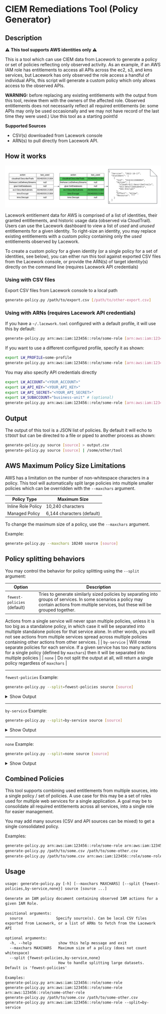 # CIEM Remediations Tool (Policy Generator)

## Description

⚠️ **This tool supports AWS identities only** ⚠️

This is a tool which can use CIEM data from Lacework to generate a policy or set of policies reflecting only observed activity.  As an example, if an AWS IAM role has entitlements to access all APIs across the ec2, s3, and kms services, but Lacework has only observed the role access a handful of individual APIs, this script will generate a custom policy which only allows access to the observed APIs.

**WARNING:** before replacing any existing entitlements with the output from this tool, review them with the owners of the affected role.  Observed entitlements does not necessarily reflect all required entitlements (ie: some APIs may only be used occasionally and we may not have record of the last time they were used.)  Use this tool as a starting point!d

**Supported Sources**
- CSV(s) downloaded from Lacework console
- ARN(s) to pull directly from Lacework API.


## How it works

![how-it-works](./images/how-it-works.png)

Lacework entitlement data for AWS is comprised of a list of identities, their granted entitlements, and historic usage data (observed via CloudTrail). Users can use the Lacework dashboard to view a list of *used* and *unused* entitlements for a given identity.  To right-size an identity, you may replace existing entitlements with a custom policy containing only the *used* entitlements observed by Lacework.

To create a custom policy for a given identity (or a single policy for a set of identities, see below), you can either run this tool against exported CSV files from the Lacework console, or provide the ARN(s) of target identity(s) directly on the command line (requires Lacework API credentials)

### Using with CSV files

Export CSV files from Lacework console to a local path

```bash
generate-policy.py /path/to/export.csv [/path/to/other-export.csv]
```

### Using with ARNs (requires Lacework API credentials)

If you have a `~/.lacework.toml` configured with a default profile, it will use this by default:

```bash
generate-policy.py arn:aws:iam:123456::role/some-role [arn:aws:iam:123456::role/some-other-role]
```

If you want to use a different configured profile, specify it as shown:

```bash
export LW_PROFILE=some-profile
generate-policy.py arn:aws:iam:123456::role/some-role [arn:aws:iam:123456::role/some-other-role]
```

You may also specify API credentials directly
```bash
export LW_ACCOUNT="<YOUR_ACCOUNT>"
export LW_API_KEY="<YOUR_API_KEY>"
export LW_API_SECRET="<YOUR_API_SECRET>"
export LW_SUBACCOUNT="business-unit" # (optional)
generate-policy.py arn:aws:iam:123456::role/some-role [arn:aws:iam:123456::role/some-other-role]
```

## Output

The output of this tool is a JSON list of policies.  By default it will echo to `STDOUT` but can be directed to a file or piped to another process as shown:

```bash
generate-policy.py source [source] > output.csv
generate-policy.py source [source] | /some/other/tool
```

## AWS Maximum Policy Size Limitations

AWS has a limitation on the number of non-whitespace characters in a policy.  This tool will automatically split large policies into multiple smaller policies which can be overridden with the `--maxchars` argument.

| Policy Type | Maximum Size |
|---|---|
| Inline Role Policy | 10,240 characters |
| Managed Policy | 6,144 characters (default) |

To change the maximum size of a policy, use the `--maxchars` argument.

Example:

```bash
generate-policy.py --maxchars 10240 source [source]
```

## Policy splitting behaviors

You may control the behavior for policy splitting using the `--split` argument:

| Option | Description |
|---|---|
| `fewest-policies` (default) | Tries to generate similarly sized policies by separating into groups of services. In some scenarios a policy may contain actions from multiple services, but these will be grouped together.

Actions from a single service will never span multiple policies, unless it is too big as a standalone policy, in which case it will be separated into multiple standalone polices for that service alone. In other words, you will not see actions from multiple services spread across multiple policies containing other actions from other services. |
| `by-service` | Will create separate policies for each service. If a given service has too many actions for a single policy (defined by `maxchars`) then it will be separated into multiple policies |
| `none` | Do not split the output at all, will return a single policy regardless of `maxchars` |

---

`fewest-policies` Example:

```bash
generate-policy.py --split=fewest-policies source [source]
```
<details>
  <summary>Show Output</summary>
  
  ```json
  [
    {
      "Version": "2012-10-17",
      "Statement": [
        {
          "Sid": "Stmt611596984",
          "Action": [
            "cloudtrail:DescribeTrails",
            "cloudtrail:GetEventSelectors",
            "firehose:ListDeliveryStreams",
            "glue:GetDatabases",
            "states:DescribeStateMachine",
            "states:ListStateMachines",
            "waf:ListWebACLs",
            "waf-regional:ListWebACLs",
            "wafv2:ListIPSets",
            "wafv2:ListRegexPatternSets",
            ...(actions populate in groups of services until maxchars is hit, then another policy begins)
          ],
          "Effect": "Allow",
          "Resource": "*"
        }
      ]
    },
    {
      "Version": "2012-10-17",
      "Statement": [
        {
          "Sid": "Stmt219043297",
          "Action": [
            ...(continued list of actions grouped by service)
            "appsync:ListDomainNames",
            "appsync:ListGraphqlApis",
            "config:DescribeConfigurationRecorderStatus",
            "config:DescribeConfigurationRecorders",
            "kinesis:ListStreams",
            "kms:Decrypt",
            "kms:DescribeKey",
            ...
          ],
          "Effect": "Allow",
          "Resource": "*"
        },
      ]
    },
    {
      "Version": "2012-10-17",
      "Statement": [
        {
          "Sid": "Stmt391922664",
          "Action": [
            "sagemaker:ListActions",
            "sagemaker:ListAlgorithms",
            ... (large lists of actions for a single service may be split into multiple dedicated policies)
          ],
          "Effect": "Allow",
          "Resource": "*"
        }
      ]
    },
    {
      "Version": "2012-10-17",
      "Statement": [
        {
          "Sid": "Stmt391922664",
          "Action": [
            ... (this is a continuation of previous policy)
            "sagemaker:ListLabelingJobs",
            "sagemaker:ListLineageGroups",
            ...
          ],
          "Effect": "Allow",
          "Resource": "*"
        }
      ]
    },
    ...(additional policies containing groups of services continue here)
  ]
  ```
</details>

---

`by-service` Example:

```bash
generate-policy.py --split=by-service source [source]
```
<details>
  <summary>Show Output</summary>
  
  ```json
  [
    {
      "Version": "2012-10-17",
      "Statement": [
        {
          "Sid": "Stmt354773700",
          "Action": [
            "dms:DescribeAccountAttributes",
            "dms:DescribeCertificates",
            ...
          ],
          "Effect": "Allow",
          "Resource": "*""
        }
      ]
    },
    {
      "Version": "2012-10-17",
      "Statement": [
        {
          "Sid": "Stmt354773700",
          "Action": [
            "elasticfilesystem:DescribeAccessPoints",
            "elasticfilesystem:DescribeAccountPreferences",
            ...
          ],
          "Effect": "Allow",
          "Resource": "*"
        }
      ]
    },
    {
      "Version": "2012-10-17",
      "Statement": [
        {
          "Sid": "Stmt391922664",
          "Action": [
            "sagemaker:ListActions",
            "sagemaker:ListAlgorithms",
            ... (large lists of actions may be split into multiple policies)
          ],
          "Effect": "Allow",
          "Resource": "*"
        }
      ]
    },
    {
      "Version": "2012-10-17",
      "Statement": [
        {
          "Sid": "Stmt391922664",
          "Action": [
            ... (this is a continuation of previous policy)
            "sagemaker:ListLabelingJobs",
            "sagemaker:ListLineageGroups",
            ...
          ],
          "Effect": "Allow",
          "Resource": "*"
        }
      ]
    },
    ... (additional services continue here)
  ]
  ```
</details>

---

`none` Example:

```bash
generate-policy.py --split=none source [source]
```
<details>
  <summary>Show Output</summary>
  
  ```json
  [
    {
      "Version": "2012-10-17",
      "Statement": [
        {
          "Sid": "Stmt471312065",
          "Action": [
            "athena:GetWorkGroup",
            "athena:ListApplicationDPUSizes",
            ...
            "dms:DescribeAccountAttributes",
            "dms:DescribeCertificates",
            ...
            "ec2:DescribeSnapshotAttribute",
            "ec2:DescribeSnapshots",
            ... (many more actions here, regardless of maxchars)
          ]
        }
      ]
    }
  ]
  ```
</details>


## Combined Policies

This tool supports combining used entitlements from multiple sources, into a single policy / set of policies.  A use case for this may be a set of roles used for multiple web services for a single application. A goal may be to consolidate all required entitlements across all services, into a single role for easier management.

You may add many sources (CSV and API sources can be mixed) to get a single consolidated policy.

Examples:

```bash
generate-policy.py arn:aws:iam:123456::role/some-role arn:aws:iam:123456::role/some-other-role
generate-policy.py /path/to/some.csv /path/to/some-other.csv
generate-policy.py /path/to/some.csv arn:aws:iam:123456::role/some-role [and so on...]
```


## Usage

```
usage: generate-policy.py [-h] [--maxchars MAXCHARS] [--split {fewest-policies,by-service,none}] source [source ...]

Generate an IAM policy document containing observed IAM actions for a given IAM Role.

positional arguments:
  source               Specify source(s). Can be local CSV files exported from Lacework, or a list of ARNs to fetch from the Lacework API

optional arguments:
  -h, --help            show this help message and exit
  --maxchars MAXCHARS   Maximum size of a policy (does not count whitespace)
  --split {fewest-policies,by-service,none}
                        How to handle splitting large datasets. Default is 'fewest-policies'

Examples:
generate-policy.py arn:aws:iam:123456::role/some-role
generate-policy.py arn:aws:iam:123456::role/some-role arn:aws:123456::role/some-other-role
generate-policy.py /path/to/some.csv /path/to/some-other.csv
generate-policy.py arn:aws:iam:123456::role/some-role --split=by-service
```
